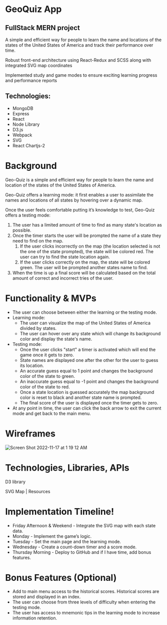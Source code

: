 # GeoQuiz App

## FullStack MERN project
A simple and efficient way for people to learn the name and locations of the states of the United States of America and track their performance over time.

Robust front-end architecture using React-Redux and SCSS along with integrated SVG map coordinates

Implemented study and game modes to ensure exciting learning progress and performance reports
## Technologies:

 * MongoDB
 * Express
 * React
 * Node Library
 * D3.js
 * Webpack
 * SVG
 * React Chartjs-2

# **Background**

Geo-Quiz is a simple and efficient way for people to learn the name and location of the states of the United States of America. 

Geo-Quiz offers a learning mode: it first enables a user to assimilate the names and locations of all states by hovering over a dynamic map.

Once the user feels comfortable putting it’s knowledge to test, Geo-Quiz offers a testing mode:

1. The user has a limited amount of time to find as many state's location as possible.
2. Once the timer starts the user will be prompted the name of a state they need to find on the map.
    1. If the user clicks incorrectly on the map (the location selected is not the one of the state prompted), the state will be colored red. The user can try to find the state location again.
    2. If the user clicks correctly on the map, the state will be colored green. The user will be prompted another states name to find.
3. When the time is up a final score will be calculated based on the total amount of correct and incorrect tries of the user.

# **Functionality & MVPs**

- The user can choose between either the learning or the testing mode.
- Learning mode:
    - The user can visualize the map of the United States of America divided by states.
    - The user can hover over any state which will change its background color and display the state's name.
- Testing mode:
    - Once the user clicks "start" a timer is activated which will end the game once it gets to zero.
    - State names are displayed one after the other for the user to guess its location.
    - An accurate guess equal to 1 point and changes the background color of the state to green.
    - An inaccurate guess equal to -1 point and changes the background color of the state to red.
    - Once a state location is guessed accurately the map background color is reset to black and another state name is prompted.
    - The final score of the user is displayed once the timer gets to zero.
- At any point in time, the user can click the back arrow to exit the current mode and get back to the main menu.

# **Wireframes**

![Screen Shot 2022-11-17 at 1 19 12 AM](https://user-images.githubusercontent.com/89544506/202672795-868572fb-6a6a-4753-8f3f-5d02a6d6573f.png)


# **Technologies, Libraries, APIs**

D3 library

SVG Map | Resources

# **Implementation Timeline**!

- Friday Afternoon & Weekend - Integrate the SVG map with each state data.
- Monday - Implement the game’s logic.
- Tuesday - Set the main page and the learning mode.
- Wednesday - Create a count-down timer and a score mode.
- Thursday Morning - Deploy to GitHub and if I have time, add bonus features.

# **Bonus Features (Optional)**

- Add to main menu access to the historical scores. Historical scores are stored and displayed in an index.
- The user can choose from three levels of difficulty when entering the testing mode.
- The user has access to mnemonic tips in the learning mode to increase information retention.

